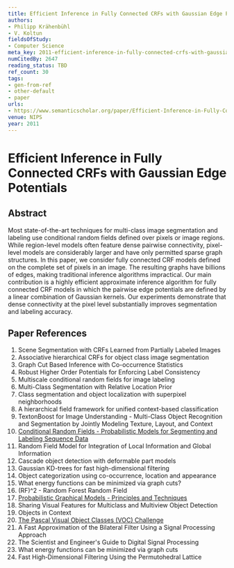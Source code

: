 ```yaml
---
title: Efficient Inference in Fully Connected CRFs with Gaussian Edge Potentials
authors:
- Philipp Krähenbühl
- V. Koltun
fieldsOfStudy:
- Computer Science
meta_key: 2011-efficient-inference-in-fully-connected-crfs-with-gaussian-edge-potentials
numCitedBy: 2647
reading_status: TBD
ref_count: 30
tags:
- gen-from-ref
- other-default
- paper
urls:
- https://www.semanticscholar.org/paper/Efficient-Inference-in-Fully-Connected-CRFs-with-Krähenbühl-Koltun/c81c20109c809cfc47565a9477c04ee005d424bf?sort=total-citations
venue: NIPS
year: 2011
---
```


# Efficient Inference in Fully Connected CRFs with Gaussian Edge Potentials

## Abstract

Most state-of-the-art techniques for multi-class image segmentation and labeling use conditional random fields defined over pixels or image regions. While region-level models often feature dense pairwise connectivity, pixel-level models are considerably larger and have only permitted sparse graph structures. In this paper, we consider fully connected CRF models defined on the complete set of pixels in an image. The resulting graphs have billions of edges, making traditional inference algorithms impractical. Our main contribution is a highly efficient approximate inference algorithm for fully connected CRF models in which the pairwise edge potentials are defined by a linear combination of Gaussian kernels. Our experiments demonstrate that dense connectivity at the pixel level substantially improves segmentation and labeling accuracy.

## Paper References

1. Scene Segmentation with CRFs Learned from Partially Labeled Images
2. Associative hierarchical CRFs for object class image segmentation
3. Graph Cut Based Inference with Co-occurrence Statistics
4. Robust Higher Order Potentials for Enforcing Label Consistency
5. Multiscale conditional random fields for image labeling
6. Multi-Class Segmentation with Relative Location Prior
7. Class segmentation and object localization with superpixel neighborhoods
8. A hierarchical field framework for unified context-based classification
9. TextonBoost for Image Understanding - Multi-Class Object Recognition and Segmentation by Jointly Modeling Texture, Layout, and Context
10. [Conditional Random Fields - Probabilistic Models for Segmenting and Labeling Sequence Data](2001-conditional-random-fields-probabilistic-models-for-segmenting-and-labeling-sequence-data)
11. Random Field Model for Integration of Local Information and Global Information
12. Cascade object detection with deformable part models
13. Gaussian KD-trees for fast high-dimensional filtering
14. Object categorization using co-occurrence, location and appearance
15. What energy functions can be minimized via graph cuts?
16. (RF)^2 - Random Forest Random Field
17. [Probabilistic Graphical Models - Principles and Techniques](2009-probabilistic-graphical-models-principles-and-techniques)
18. Sharing Visual Features for Multiclass and Multiview Object Detection
19. Objects in Context
20. [The Pascal Visual Object Classes (VOC) Challenge](2009-the-pascal-visual-object-classes-voc-challenge)
21. A Fast Approximation of the Bilateral Filter Using a Signal Processing Approach
22. The Scientist and Engineer's Guide to Digital Signal Processing
23. What energy functions can be minimized via graph cuts
24. Fast High‐Dimensional Filtering Using the Permutohedral Lattice
